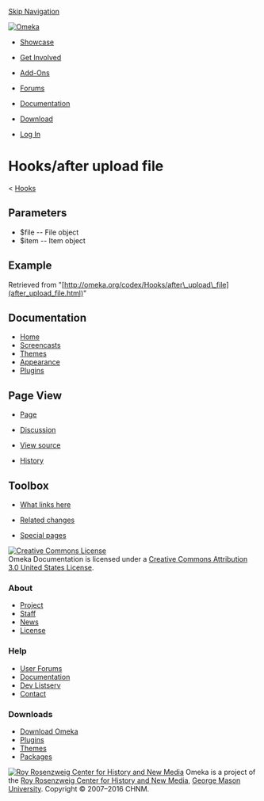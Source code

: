 <div id="wrap">

[Skip Navigation](after_upload_file.html#content)
<div id="header">

<div class="padding">

<span
id="logo">[![Omeka](http://omeka.org/ui/i/logo-horizontal-288px.gif)](../../index.html)</span>
<div id="search-form">

</div>

-   <div id="nav-showcase">

    </div>

    [Showcase](../../showcase.1.html)
-   <div id="nav-involved">

    </div>

    [Get Involved](../../index.html%3Fp=124.html)
-   <div id="nav-addons">

    </div>

    [Add-Ons](../../add-ons.1.html)
-   <div id="nav-forums">

    </div>

    [Forums](../../forums/topic/mysqli-stmt.bind-result.html)
-   <div id="nav-documentation">

    </div>

    [Documentation](http://omeka.org/codex/)
-   <div id="nav-download">

    </div>

    [Download](../../download.1.html)

</div>

</div>

<div id="content">

<div class="padding">

<div id="user-meta">

-   <div id="pt-login">

    </div>

    [Log
    In](http://omeka.org/c/index.php?title=Special:UserLogin&returnto=Hooks/after%20upload%20file)

</div>

Hooks/after upload file
=======================

<div id="contentSub">

<span class="subpages">&lt; [Hooks](../Hooks.html "Hooks")</span>

</div>

<div id="primary">

<span id="Parameters" class="mw-headline"> Parameters </span>
-------------------------------------------------------------

-   \$file -- File object
-   \$item -- Item object

<span id="Example" class="mw-headline"> Example </span>
-------------------------------------------------------

<div class="printfooter">

Retrieved from
"[http://omeka.org/codex/Hooks/after\_upload\_file](after_upload_file.html)"

</div>

<div id="catlinks" class="catlinks catlinks-allhidden">

</div>

</div>

<div id="secondary">

<div class="portlet">

Documentation
-------------

-   [Home](http://omeka.org/codex/)
-   [Screencasts](http://omeka.org/codex/Screencasts)
-   [Themes](http://omeka.org/codex/Managing_Themes_2.0)
-   [Appearance](http://omeka.org/codex/Managing_Appearance_2.0)
-   [Plugins](http://omeka.org/codex/Plugins2.0)

</div>

<div class="portlet">

Page View
---------

-   <div id="nav-page">

    </div>

    [Page](after_upload_file.html)
-   <div id="nav-discussion">

    </div>

    [Discussion](http://omeka.org/c/index.php?title=Talk:Hooks/after_upload_file&action=edit&redlink=1)
-   <div id="nav-view_source">

    </div>

    [View
    source](http://omeka.org/c/index.php?title=Hooks/after_upload_file&action=edit)
-   <div id="nav-history">

    </div>

    [History](http://omeka.org/c/index.php?title=Hooks/after_upload_file&action=history)

</div>

<div id="wiki-toolbox" class="portlet">

Toolbox
-------

-   <div id="t-whatlinkshere">

    </div>

    [What links
    here](../Special:WhatLinksHere/Hooks/after_upload_file.html)
-   <div id="t-recentchangeslinked">

    </div>

    [Related
    changes](../Special:RecentChangesLinked/Hooks/after_upload_file.html)
-   <div id="t-specialpages">

    </div>

    [Special pages](http://omeka.org/codex/Special:SpecialPages)

</div>

[![Creative Commons
License](https://i.creativecommons.org/l/by/3.0/us/88x31.png)](http://creativecommons.org/licenses/by/3.0/us/)\
Omeka Documentation is licensed under a [Creative Commons Attribution
3.0 United States
License](http://creativecommons.org/licenses/by/3.0/us/).

</div>

</div>

</div>

<div id="footer">

<div class="padding">

<div id="sitemap">

<div class="section">

### About

-   [Project](../../index.html%3Fp=2.html)
-   [Staff](../../index.html%3Fp=3.html)
-   [News](../../blog.1.html)
-   [License](http://www.gnu.org/copyleft/gpl.html)

</div>

<div class="section">

### Help

-   [User Forums](../../forums/topic/mysqli-stmt.bind-result.html)
-   [Documentation](http://omeka.org/codex/)
-   [Dev Listserv](http://groups.google.com/group/omeka-dev)
-   [Contact](http://omeka.org/contact/)

</div>

<div class="section">

### Downloads

-   [Download Omeka](../../download.1.html)
-   [Plugins](../../plugins.html)
-   [Themes](../../download/themes/index.html)
-   [Packages](../../index.html%3Fp=222.html)

</div>

</div>

<div id="chnm-meta">

<span id="chnm-logo">[![Roy Rosenzweig Center for History and New
Media](http://omeka.org/ui/i/rrchnm-logo-regular.gif)](http://chnm.gmu.edu)</span>
Omeka is a project of the [Roy Rosenzweig Center for History and New
Media](http://chnm.gmu.edu), [George Mason
University](http://www.gmu.edu). Copyright © 2007–2016 CHNM.

</div>

</div>

</div>

</div>
